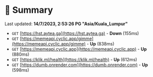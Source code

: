 # 📖 Summary
Last updated: **14/7/2023, 2:53:26 PG "Asia/Kuala_Lumpur"**

- `GET` [https://hst.aytea.ga](https://hst.aytea.ga) - **Down** (155ms)
- `GET` [https://memeapi.cyclic.app/gimme](https://memeapi.cyclic.app/gimme) - **Up** (838ms)
- `GET` [https://memeapi.cyclic.app](https://memeapi.cyclic.app) - **Up** (880ms)
- `GET` [https://klik.ml/health](https://klik.ml/health) - **Up** (612ms)
- `GET` [https://dumb.onrender.com](https://dumb.onrender.com) - **Up** (598ms)

